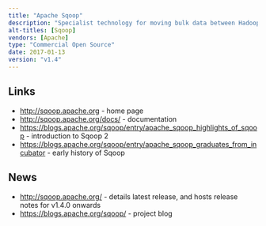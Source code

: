 ```yaml
---
title: "Apache Sqoop"
description: "Specialist technology for moving bulk data between Hadoop and structured (relational) databases.  Command line based, with the ability to import and export data between a range of databases (including mainframe partitioned datasets) and HDFS, Hive, HBase and Accumulo.  Supports parallel partitioned unloads, writing to Avro, Sequence File, Parquet and text files, incremental imports and saved jobs that can be shared via a simple metadata store.  An Apache project, started in May 2009 as an Hadoop contrib module, migrating to a Cloudera GitHub project in April 2010 (with a v1.0 release shortly after), before being donated to the Apache foundation in June 2011, graduating in March 2012.  The last major release (v1.4) was in November 2011, with only minor releases since then.  However in January 2012 a significant re-write was announced as part of a proposed v2.0 release to address a number of usability, security and architectural issues.  This will introduce a new Sqoop Server and Metadata Repository, supporting both a CLI and web UI, centralising job definitions, database connections and credentials, as well as enabling support for a wider range of connectors including NoSQL databases, Kafka and (S)FTP folders.  Java based, with commercial support available as part of most Hadoop distributions."
alt-titles: [Sqoop]
vendors: [Apache]
type: "Commercial Open Source"
date: 2017-01-13
version: "v1.4"
---
```

## Links

* <http://sqoop.apache.org> - home page
* <http://sqoop.apache.org/docs/> - documentation
* <https://blogs.apache.org/sqoop/entry/apache_sqoop_highlights_of_sqoop> - introduction to Sqoop 2
* <https://blogs.apache.org/sqoop/entry/apache_sqoop_graduates_from_incubator> - early history of Sqoop

## News

* <http://sqoop.apache.org/> - details latest release, and hosts release notes for v1.4.0 onwards
* <https://blogs.apache.org/sqoop/> - project blog